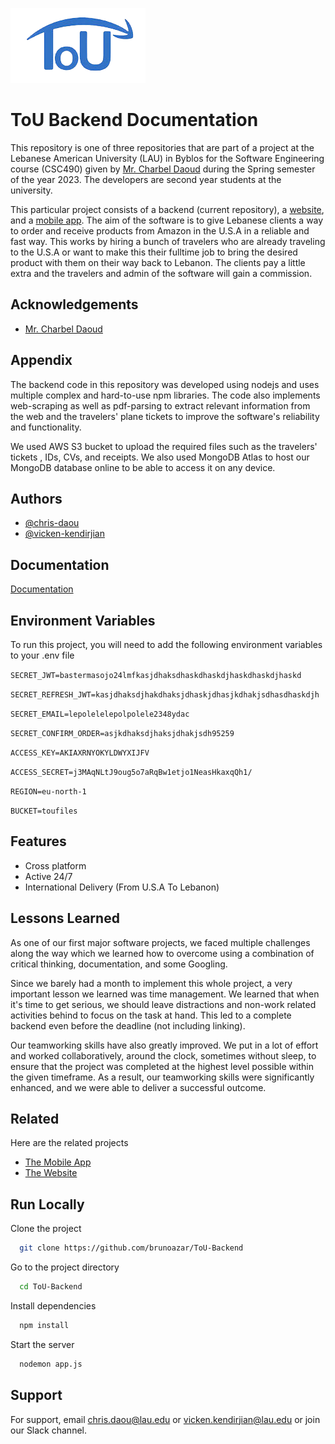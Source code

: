 
![Logo](logo.jpg)


# ToU Backend Documentation

This repository is one of three repositories that are part of a project at the Lebanese American University (LAU) in Byblos for the Software Engineering course (CSC490) given by [Mr. Charbel Daoud](https://github.com/NinjaCoder8) during the Spring semester of the year 2023. The developers are second year students at the university.

This particular project consists of a backend (current repository), a [website](https://github.com/brunoazar/ToU-WebFE), and a [mobile app](https://github.com/brunoazar/ToU-MobAppFE). The aim of the software is to give Lebanese clients a way to order and receive products from Amazon in the U.S.A in a reliable and fast way. This works by hiring a bunch of travelers who are already traveling to the U.S.A or want to make this their fulltime job to bring the desired product with them on their way back to Lebanon. The clients pay a little extra and the travelers and admin of the software will gain a commission.

## Acknowledgements

 - [Mr. Charbel Daoud](https://github.com/NinjaCoder8)



## Appendix

The backend code in this repository was developed using nodejs and uses multiple complex and hard-to-use npm libraries. The code also implements web-scraping as well as pdf-parsing to extract relevant information from the web and the travelers' plane tickets to improve the software's reliability and functionality.

We used AWS S3 bucket to upload the required files such as the travelers' tickets , IDs, CVs, and receipts. We also used MongoDB Atlas to host our MongoDB database online to be able to access it on any device.
## Authors

- [@chris-daou](https://github.com/chris-daou)
- [@vicken-kendirjian](https://github.com/vicken-kendirjian)


## Documentation

[Documentation](https://linktodocumentation)


## Environment Variables

To run this project, you will need to add the following environment variables to your .env file

`SECRET_JWT=bastermasojo24lmfkasjdhaksdhaskdhaskdjhaskdhaskdjhaskd`

`SECRET_REFRESH_JWT=kasjdhaksdjhakdhaksjdhaskjdhasjkdhakjsdhasdhaskdjh`

`SECRET_EMAIL=lepolelelepolpolele2348ydac`

`SECRET_CONFIRM_ORDER=asjkdhaksdjhaksjdhakjsdh95259`

`ACCESS_KEY=AKIAXRNYOKYLDWYXIJFV`

`ACCESS_SECRET=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`

`REGION=eu-north-1`

`BUCKET=toufiles`
## Features

- Cross platform
- Active 24/7
- International Delivery (From U.S.A To Lebanon)
## Lessons Learned

As one of our first major software projects, we faced multiple challenges along the way which we learned how to overcome using a combination of critical thinking, documentation, and some Googling. 

Since we barely had a month to implement this whole project, a very important lesson we learned was time management. We learned that when it's time to get serious, we should leave distractions and non-work related activities behind to focus on the task at hand. This led to a complete backend even before the deadline (not including linking).

Our teamworking skills have also greatly improved. We put in a lot of effort and worked collaboratively, around the clock, sometimes without sleep, to ensure that the project was completed at the highest level possible within the given timeframe. As a result, our teamworking skills were significantly enhanced, and we were able to deliver a successful outcome. 
## Related

Here are the related projects

- [The Mobile App](https://github.com/brunoazar/ToU-MobAppFE)
- [The Website](https://github.com/brunoazar/ToU-WebFE)


## Run Locally

Clone the project

```bash
  git clone https://github.com/brunoazar/ToU-Backend
```

Go to the project directory

```bash
  cd ToU-Backend
```

Install dependencies

```bash
  npm install
```

Start the server

```bash
  nodemon app.js
```


## Support

For support, email chris.daou@lau.edu or vicken.kendirjian@lau.edu or join our Slack channel.

